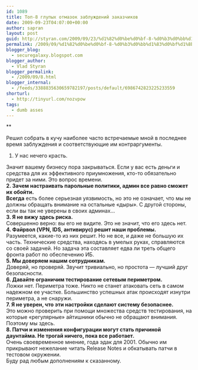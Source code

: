 ```yaml
---
id: 1089
title: Топ-8 глупых отмазок заблуждений заказчиков
date: 2009-09-23T04:07:00+00:00
author: sapran
layout: post
guid: http://styran.com/2009/09/23/%d1%82%d0%be%d0%bf-8-%d0%b3%d0%bb%d1%83%d0%bf%d1%8b%d1%85-%d0%be%d1%82%d0%bc%d0%b0%d0%b7%d0%be%d0%ba-%d0%b7%d0%b0%d0%b1%d0%bb%d1%83%d0%b6%d0%b4%d0%b5%d0%bd%d0%b8%d0%b9-%d0%b7%d0%b0%d0%ba%d0%b0%d0%b7/
permalink: /2009/09/%d1%82%d0%be%d0%bf-8-%d0%b3%d0%bb%d1%83%d0%bf%d1%8b%d1%85-%d0%be%d1%82%d0%bc%d0%b0%d0%b7%d0%be%d0%ba-%d0%b7%d0%b0%d0%b1%d0%bb%d1%83%d0%b6%d0%b4%d0%b5%d0%bd%d0%b8%d0%b9-%d0%b7%d0%b0%d0%ba%d0%b0%d0%b7/
blogger_blog:
  - securegalaxy.blogspot.com
blogger_author:
  - Vlad Styran
blogger_permalink:
  - /2009/09/8.html
blogger_internal:
  - /feeds/3388835630659782197/posts/default/6986742823225233559
shorturl:
  - http://tinyurl.com/nozvpow
tags:
  - dumb asses
---
```


** 

<div>
  <span style="font-weight: normal;">Решил собрать в кучу наиболее часто встречаемые мной в последнее время заблуждения и соответствующие им контраргументы.</span>
</div>

<div>
</div>

1. У нас нечего красть.</b> 

<div>
  Значит вашему бизнесу пора закрываться. Если у вас есть деньги и средства для их эффективного приумножения, кто-то обязательно придет за ними. Это вопрос времени.
</div>

<div>
</div>

<div>
  <b>2. Зачем настраивать парольные политики, админ все равно сможет их обойти.</b>
</div>

<div>
  <b>Всегда</b> есть более серьезная уязвимость, но это не означает, что мы не должны обращать внимание на остальные &#171;дыры&#187;. С другой стороны, если вы так не уверены в своих админах&#8230;
</div>

<div>
</div>

<div>
  <b>3. Я не вижу здесь риска.</b>
</div>

<div>
  Совершенно верно: вы его не видите. Это не значит, что его здесь нет.
</div>

<div>
</div>

<div>
  <b>4. Файрвол (VPN, IDS, антивирус) решит наши проблемы.</b>
</div>

<div>
  Разумеется, какие-то из них решит. Но не все, и даже не большую их часть. Технические средства, находясь в умелых руках, справляются со своей задачей. Но задача эта составляет едва ли треть общего фронта работ по обеспечению ИБ.
</div>

<div>
</div>

<div>
  <b>5. Мы доверяем нашим сотрудникам.</b>
</div>

<div>
  Доверяй, но проверяй. Звучит тривиально, но простота &#8212; лучший друг безопасности.
</div>

<div>
</div>

<div>
  <b>6. Давайте ограничим тестирование сетевым периметром.</b>
</div>

<div>
  Ложки нет. Периметра тоже. Никто не станет атаковать сеть в самом надежном ее участке. Большинство успешных атак происходят изнутри периметра, а не снаружи.
</div>

<div>
</div>

<div>
  <b>7. Я не уверен, что эти настройки сделают систему безопаснее.</b>
</div>

<div>
  Это можно проверить при помощи множества средств тестирования, на которые &#171;регулярные&#187; айтишники обычно не обращают внимания. Поэтому мы здесь.
</div>

<div>
</div>

<div>
  <b>8. Патчи и изменения конфигурации могут стать причиной даунтайма. Не трогай ничего, пока все работает.</b>
</div>

<div>
  Очень своевременное мнение, года эдак для 2001. Обычно им прикрывают нежелание читать Release Notes и обкатывать патчи в тестовом окружении.
</div>

<div>
</div>

<div>
  Буду рад любым дополнениям к сказанному.
</div>

<div class="addtoany_share_save_container addtoany_content_bottom">
  <div class="a2a_kit a2a_kit_size_32 addtoany_list a2a_target" id="wpa2a_52">
    <a class="a2a_button_facebook" href="http://www.addtoany.com/add_to/facebook?linkurl=https%3A%2F%2Fblog.styran.com%2F2009%2F09%2F%25d1%2582%25d0%25be%25d0%25bf-8-%25d0%25b3%25d0%25bb%25d1%2583%25d0%25bf%25d1%258b%25d1%2585-%25d0%25be%25d1%2582%25d0%25bc%25d0%25b0%25d0%25b7%25d0%25be%25d0%25ba-%25d0%25b7%25d0%25b0%25d0%25b1%25d0%25bb%25d1%2583%25d0%25b6%25d0%25b4%25d0%25b5%25d0%25bd%25d0%25b8%25d0%25b9-%25d0%25b7%25d0%25b0%25d0%25ba%25d0%25b0%25d0%25b7%2F&linkname=%D0%A2%D0%BE%D0%BF-8%20%D0%B3%D0%BB%D1%83%D0%BF%D1%8B%D1%85%20%D0%BE%D1%82%D0%BC%D0%B0%D0%B7%D0%BE%D0%BA%20%D0%B7%D0%B0%D0%B1%D0%BB%D1%83%D0%B6%D0%B4%D0%B5%D0%BD%D0%B8%D0%B9%20%D0%B7%D0%B0%D0%BA%D0%B0%D0%B7%D1%87%D0%B8%D0%BA%D0%BE%D0%B2" title="Facebook" rel="nofollow" target="_blank"></a><a class="a2a_button_twitter" href="http://www.addtoany.com/add_to/twitter?linkurl=https%3A%2F%2Fblog.styran.com%2F2009%2F09%2F%25d1%2582%25d0%25be%25d0%25bf-8-%25d0%25b3%25d0%25bb%25d1%2583%25d0%25bf%25d1%258b%25d1%2585-%25d0%25be%25d1%2582%25d0%25bc%25d0%25b0%25d0%25b7%25d0%25be%25d0%25ba-%25d0%25b7%25d0%25b0%25d0%25b1%25d0%25bb%25d1%2583%25d0%25b6%25d0%25b4%25d0%25b5%25d0%25bd%25d0%25b8%25d0%25b9-%25d0%25b7%25d0%25b0%25d0%25ba%25d0%25b0%25d0%25b7%2F&linkname=%D0%A2%D0%BE%D0%BF-8%20%D0%B3%D0%BB%D1%83%D0%BF%D1%8B%D1%85%20%D0%BE%D1%82%D0%BC%D0%B0%D0%B7%D0%BE%D0%BA%20%D0%B7%D0%B0%D0%B1%D0%BB%D1%83%D0%B6%D0%B4%D0%B5%D0%BD%D0%B8%D0%B9%20%D0%B7%D0%B0%D0%BA%D0%B0%D0%B7%D1%87%D0%B8%D0%BA%D0%BE%D0%B2" title="Twitter" rel="nofollow" target="_blank"></a><a class="a2a_button_google_plus" href="http://www.addtoany.com/add_to/google_plus?linkurl=https%3A%2F%2Fblog.styran.com%2F2009%2F09%2F%25d1%2582%25d0%25be%25d0%25bf-8-%25d0%25b3%25d0%25bb%25d1%2583%25d0%25bf%25d1%258b%25d1%2585-%25d0%25be%25d1%2582%25d0%25bc%25d0%25b0%25d0%25b7%25d0%25be%25d0%25ba-%25d0%25b7%25d0%25b0%25d0%25b1%25d0%25bb%25d1%2583%25d0%25b6%25d0%25b4%25d0%25b5%25d0%25bd%25d0%25b8%25d0%25b9-%25d0%25b7%25d0%25b0%25d0%25ba%25d0%25b0%25d0%25b7%2F&linkname=%D0%A2%D0%BE%D0%BF-8%20%D0%B3%D0%BB%D1%83%D0%BF%D1%8B%D1%85%20%D0%BE%D1%82%D0%BC%D0%B0%D0%B7%D0%BE%D0%BA%20%D0%B7%D0%B0%D0%B1%D0%BB%D1%83%D0%B6%D0%B4%D0%B5%D0%BD%D0%B8%D0%B9%20%D0%B7%D0%B0%D0%BA%D0%B0%D0%B7%D1%87%D0%B8%D0%BA%D0%BE%D0%B2" title="Google+" rel="nofollow" target="_blank"></a><a class="a2a_button_linkedin" href="http://www.addtoany.com/add_to/linkedin?linkurl=https%3A%2F%2Fblog.styran.com%2F2009%2F09%2F%25d1%2582%25d0%25be%25d0%25bf-8-%25d0%25b3%25d0%25bb%25d1%2583%25d0%25bf%25d1%258b%25d1%2585-%25d0%25be%25d1%2582%25d0%25bc%25d0%25b0%25d0%25b7%25d0%25be%25d0%25ba-%25d0%25b7%25d0%25b0%25d0%25b1%25d0%25bb%25d1%2583%25d0%25b6%25d0%25b4%25d0%25b5%25d0%25bd%25d0%25b8%25d0%25b9-%25d0%25b7%25d0%25b0%25d0%25ba%25d0%25b0%25d0%25b7%2F&linkname=%D0%A2%D0%BE%D0%BF-8%20%D0%B3%D0%BB%D1%83%D0%BF%D1%8B%D1%85%20%D0%BE%D1%82%D0%BC%D0%B0%D0%B7%D0%BE%D0%BA%20%D0%B7%D0%B0%D0%B1%D0%BB%D1%83%D0%B6%D0%B4%D0%B5%D0%BD%D0%B8%D0%B9%20%D0%B7%D0%B0%D0%BA%D0%B0%D0%B7%D1%87%D0%B8%D0%BA%D0%BE%D0%B2" title="LinkedIn" rel="nofollow" target="_blank"></a><a class="a2a_dd addtoany_share_save" href="https://www.addtoany.com/share"></a>
  </div>
</div>